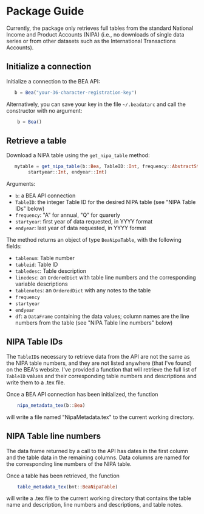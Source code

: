 # Package Guide

Currently, the package only retrieves full tables from the standard National
Income and Product Accounts (NIPA) (i.e., no downloads of single data series or
    from other datasets such as the International Transactions Accounts).

## Initialize a connection

Initialize a connection to the BEA API:

```julia
   b = Bea("your-36-character-registration-key")
```
Alternatively, you can save your key in the file `~/.beadatarc` and call the constructor
with no argument:

```julia
    b = Bea()
```

## Retrieve a table

Download a NIPA table using the `get_nipa_table` method:

```julia
   mytable = get_nipa_table(b::Bea, TableID::Int, frequency::AbstractString,
        startyear::Int, endyear::Int)
```

Arguments:

* `b`: a BEA API connection
* `TableID`: the integer Table ID for the desired NIPA table (see "NIPA Table IDs" below)
* `frequency`: "A" for annual, "Q" for quarerly
* `startyear`: first year of data requested, in YYYY format
* `endyear`: last year of data requested, in YYYY format

The method returns an object of type `BeaNipaTable`, with the following fields:

* `tablenum`: Table number
* `tableid`: Table ID
* `tabledesc`: Table description
* `linedesc`: an `OrderedDict` with table line numbers and the corresponding variable descriptions
* `tablenotes`: an `OrderedDict` with any notes to the table
* `frequency`
* `startyear`
* `endyear`
* `df`: a `DataFrame` containing the data values; column names are the line numbers from the table (see "NIPA Table line numbers" below)

## NIPA Table IDs

The `TableID`s necessary to retrieve data from the API are not the same as the NIPA
table numbers, and they are not listed anywhere (that I've found) on the BEA's website.
I've provided a function that will retrieve the full list of `TableID` values and their
corresponding table numbers and descriptions and write them to a .tex file.

Once a BEA API connection has been initialized, the function
```julia
    nipa_metadata_tex(b::Bea)
```
will write a file named "NipaMetadata.tex" to the current working directory.

## NIPA Table line numbers

The data frame returned by a call to the API has dates in the first column and
the table data in the remaining columns.  Data columns are named for the corresponding
line numbers of the NIPA table.  

Once a table has been retrieved, the function
```julia
    table_metadata_tex(bnt::BeaNipaTable)
```
will write a .tex file to the current working directory that contains the table name and description, line numbers and descriptions, and table notes.

